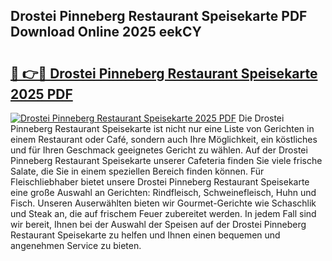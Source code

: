 ## Drostei Pinneberg Restaurant Speisekarte PDF Download Online 2025 eekCY

# <h2><a href="http://gc8dgnm.nevu.top/?p=Drostei+Pinneberg+Restaurant+Speisekarte">🔗 👉🔴 Drostei Pinneberg Restaurant Speisekarte 2025 PDF</a></h2>

[![Drostei Pinneberg Restaurant Speisekarte 2025 PDF](https://i.imgur.com/dBaPXMq.png)](http://gc8dgnm.nevu.top/?p=Drostei+Pinneberg+Restaurant+Speisekarte)
Die Drostei Pinneberg Restaurant Speisekarte ist nicht nur eine Liste von Gerichten in einem Restaurant oder Café, sondern auch Ihre Möglichkeit, ein köstliches und für Ihren Geschmack geeignetes Gericht zu wählen. Auf der Drostei Pinneberg Restaurant Speisekarte unserer Cafeteria finden Sie viele frische Salate, die Sie in einem speziellen Bereich finden können. Für Fleischliebhaber bietet unsere Drostei Pinneberg Restaurant Speisekarte eine große Auswahl an Gerichten: Rindfleisch, Schweinefleisch, Huhn und Fisch. Unseren Auserwählten bieten wir Gourmet-Gerichte wie Schaschlik und Steak an, die auf frischem Feuer zubereitet werden. In jedem Fall sind wir bereit, Ihnen bei der Auswahl der Speisen auf der Drostei Pinneberg Restaurant Speisekarte zu helfen und Ihnen einen bequemen und angenehmen Service zu bieten.
